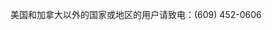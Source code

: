 <Token xmlns:xlink="http://www.w3.org/1999/xlink">美国和加拿大以外的国家或地区的用户请致电：(609) 452-0606</Token>

<!--HONumber=May16_HO2-->


